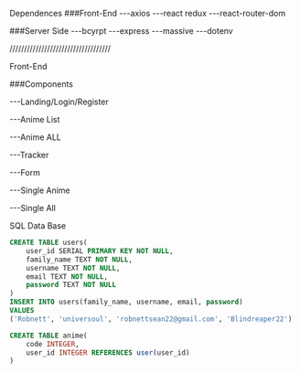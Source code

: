 Dependences
###Front-End
---axios
---react redux
---react-router-dom

###Server Side
---bcyrpt
---express
---massive
---dotenv

///////////////////////////////////

Front-End

###Components

---Landing/Login/Register

---Anime List

---Anime ALL

---Tracker

---Form

---Single Anime

---Single All

SQL Data Base

```sql
CREATE TABLE users(
    user_id SERIAL PRIMARY KEY NOT NULL,
    family_name TEXT NOT NULL,
    username TEXT NOT NULL,
    email TEXT NOT NULL,
    password TEXT NOT NULL
)
INSERT INTO users(family_name, username, email, password)
VALUES
('Robnett', 'universoul', 'robnettsean22@gmail.com', 'Blindreaper22')

CREATE TABLE anime(
    code INTEGER,
    user_id INTEGER REFERENCES user(user_id)
)
```

